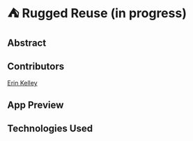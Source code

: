 # ⛺️ Rugged Reuse (in progress) 

## Abstract

## Contributors 
[Erin Kelley](https://github.com/kelleyej)

## App Preview

## Technologies Used 


